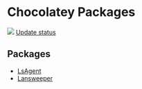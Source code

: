 # Chocolatey Packages

[![](https://ci.appveyor.com/api/projects/status/github/comnam90/chocolatey-packages?svg=true)](https://ci.appveyor.com/project/comnam90/chocolatey-packages)
[Update status](https://gist.github.com/comnam90/beab4e5225954d877c9bd9c5396869b7)

## Packages

- [LsAgent](automatic/lsagent/)
- [Lansweeper](automatic/lansweeper/)
